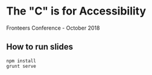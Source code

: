 # The "C" is for Accessibility

Fronteers Conference - October 2018

## How to run slides


```
npm install
grunt serve
```
